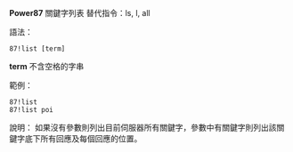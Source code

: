 **Power87** 關鍵字列表
替代指令：ls, l, all

語法：
```
87!list [term]
```
__term__ 不含空格的字串

範例：
```
87!list
87!list poi
```
說明：
如果沒有參數則列出目前伺服器所有關鍵字，參數中有關鍵字則列出該關鍵字底下所有回應及每個回應的位置。
